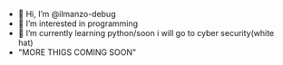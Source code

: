 - 👋 Hi, I’m @ilmanzo-debug
- 👀 I’m interested in programming
- 🌱 I’m currently learning python/soon i will go to cyber security(white hat)
- "MORE THIGS COMING SOON"

<!---
ilmanzo-debug/ilmanzo-debug is a ✨ special ✨ repository because its `README.md` (this file) appears on your GitHub profile.
You can click the Preview link to take a look at your changes.
--->
